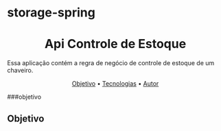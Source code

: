 # storage-spring
<h1 align="center">Api Controle de Estoque</h1>
<p>Essa aplicação contém a regra de negócio de controle de estoque de um chaveiro.</p>
<p align="center">
 <a href="#objetivo">Objetivo</a> •
 <a href="#tecnologias">Tecnologias</a> • 
 <a href="#autor">Autor</a>
</p>

###objetivo
<h2>Objetivo</h2>
